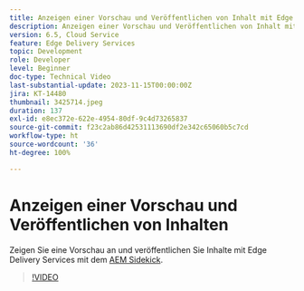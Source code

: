 ```yaml
---
title: Anzeigen einer Vorschau und Veröffentlichen von Inhalt mit Edge Delivery Services
description: Anzeigen einer Vorschau und Veröffentlichen von Inhalt mit Edge Delivery Services mit dem AEM Sidekick
version: 6.5, Cloud Service
feature: Edge Delivery Services
topic: Development
role: Developer
level: Beginner
doc-type: Technical Video
last-substantial-update: 2023-11-15T00:00:00Z
jira: KT-14480
thumbnail: 3425714.jpeg
duration: 137
exl-id: e8ec372e-622e-4954-80df-9c4d73265837
source-git-commit: f23c2ab86d42531113690df2e342c65060b5c7cd
workflow-type: ht
source-wordcount: '36'
ht-degree: 100%

---
```


# Anzeigen einer Vorschau und Veröffentlichen von Inhalten

Zeigen Sie eine Vorschau an und veröffentlichen Sie Inhalte mit Edge Delivery Services mit dem [AEM Sidekick](./sidekick.md).

>[!VIDEO](https://video.tv.adobe.com/v/3425714/?learn=on)

